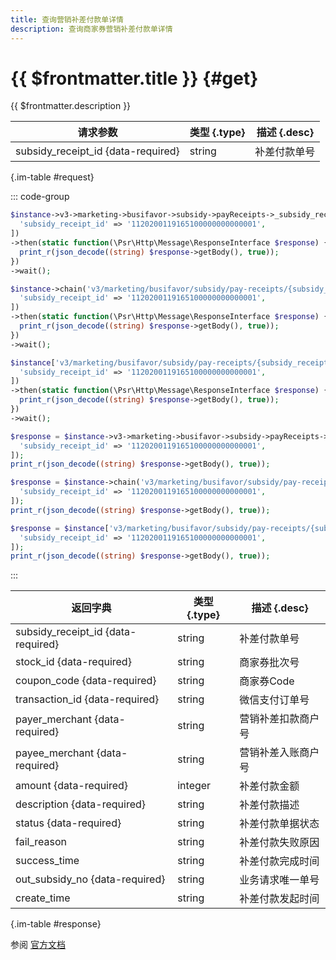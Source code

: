 ```yaml
---
title: 查询营销补差付款单详情
description: 查询商家券营销补差付款单详情
---
```


# {{ $frontmatter.title }} {#get}

{{ $frontmatter.description }}

| 请求参数 | 类型 {.type} | 描述 {.desc}
| --- | --- | ---
| subsidy_receipt_id {data-required} | string | 补差付款单号

{.im-table #request}

::: code-group

```php [异步纯链式]
$instance->v3->marketing->busifavor->subsidy->payReceipts->_subsidy_receipt_id_->getAsync([
  'subsidy_receipt_id' => '1120200119165100000000000001',
])
->then(static function(\Psr\Http\Message\ResponseInterface $response) {
  print_r(json_decode((string) $response->getBody(), true));
})
->wait();
```

```php [异步声明式]
$instance->chain('v3/marketing/busifavor/subsidy/pay-receipts/{subsidy_receipt_id}')->getAsync([
  'subsidy_receipt_id' => '1120200119165100000000000001',
])
->then(static function(\Psr\Http\Message\ResponseInterface $response) {
  print_r(json_decode((string) $response->getBody(), true));
})
->wait();
```

```php [异步属性式]
$instance['v3/marketing/busifavor/subsidy/pay-receipts/{subsidy_receipt_id}']->getAsync([
  'subsidy_receipt_id' => '1120200119165100000000000001',
])
->then(static function(\Psr\Http\Message\ResponseInterface $response) {
  print_r(json_decode((string) $response->getBody(), true));
})
->wait();
```

```php [同步纯链式]
$response = $instance->v3->marketing->busifavor->subsidy->payReceipts->_subsidy_receipt_id_->get([
  'subsidy_receipt_id' => '1120200119165100000000000001',
]);
print_r(json_decode((string) $response->getBody(), true));
```

```php [同步声明式]
$response = $instance->chain('v3/marketing/busifavor/subsidy/pay-receipts/{subsidy_receipt_id}')->get([
  'subsidy_receipt_id' => '1120200119165100000000000001',
]);
print_r(json_decode((string) $response->getBody(), true));
```

```php [同步属性式]
$response = $instance['v3/marketing/busifavor/subsidy/pay-receipts/{subsidy_receipt_id}']->get([
  'subsidy_receipt_id' => '1120200119165100000000000001',
]);
print_r(json_decode((string) $response->getBody(), true));
```

:::

| 返回字典 | 类型 {.type} | 描述 {.desc}
| --- | --- | ---
| subsidy_receipt_id {data-required} | string | 补差付款单号
| stock_id {data-required} | string | 商家券批次号
| coupon_code {data-required} | string | 商家券Code
| transaction_id {data-required} | string | 微信支付订单号
| payer_merchant {data-required} | string | 营销补差扣款商户号
| payee_merchant {data-required} | string | 营销补差入账商户号
| amount {data-required} | integer | 补差付款金额
| description {data-required} | string | 补差付款描述
| status {data-required} | string | 补差付款单据状态
| fail_reason | string | 补差付款失败原因
| success_time | string | 补差付款完成时间
| out_subsidy_no {data-required} | string | 业务请求唯一单号
| create_time | string | 补差付款发起时间

{.im-table #response}

参阅 [官方文档](https://pay.weixin.qq.com/wiki/doc/apiv3/apis/chapter9_2_18.shtml)
